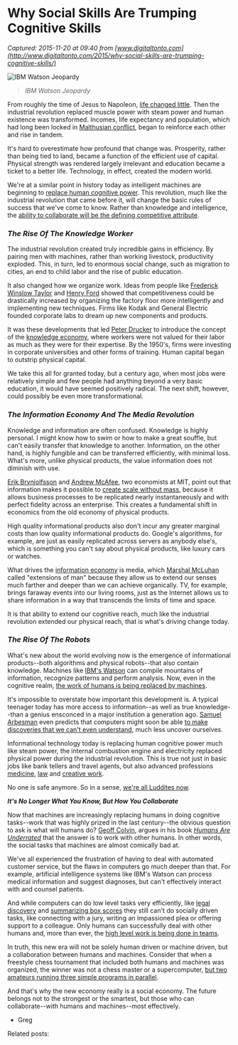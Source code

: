 # Why Social Skills Are Trumping Cognitive Skills

_Captured: 2015-11-20 at 09:40 from [www.digitaltonto.com](http://www.digitaltonto.com/2015/why-social-skills-are-trumping-cognitive-skills/)_

![IBM Watson Jeopardy](http://www.digitaltonto.com/wp-content/uploads/2015/11/IBM-Watson-Jeopardy-e1447580465714.jpg)

> _IBM Watson Jeopardy_

From roughly the time of Jesus to Napoleon, [life changed little](http://www.theatlantic.com/business/archive/2012/06/the-economic-history-of-the-last-2000-years-part-ii/258762/). Then the industrial revolution replaced muscle power with steam power and human existence was transformed. Incomes, life expectancy and population, which had long been locked in [Malthusian conflict](https://en.wikipedia.org/wiki/Malthusian_trap), began to reinforce each other and rise in tandem.

It's hard to overestimate how profound that change was. Prosperity, rather than being tied to land, became a function of the efficient use of capital. Physical strength was rendered largely irrelevant and education became a ticket to a better life. Technology, in effect, created the modern world.

We're at a similar point in history today as intelligent machines are beginning to [replace human cognitive power](http://www.digitaltonto.com/2013/how-the-machines-are-learning-to-take-over/). This revolution, much like the industrial revolution that came before it, will change the basic rules of success that we've come to know. Rather than knowledge and intelligence, the [ability to collaborate will be the defining competitive attribute](http://www.digitaltonto.com/2015/you-dont-need-the-best-people-you-need-the-best-teams/).

### **_The Rise Of The Knowledge Worker_**

The industrial revolution created truly incredible gains in efficiency. By pairing men with machines, rather than working livestock, productivity exploded. This, in turn, led to enormous social change, such as migration to cities, an end to child labor and the rise of public education.

It also changed how we organize work. Ideas from people like [Frederick Winslow Taylor](https://en.wikipedia.org/wiki/Frederick_Winslow_Taylor) and [Henry Ford](https://en.wikipedia.org/wiki/Henry_Ford) showed that competitiveness could be drastically increased by organizing the factory floor more intelligently and implementing new techniques. Firms like Kodak and General Electric founded corporate labs to dream up new components and products.

It was these developments that led [Peter Drucker](http://en.wikipedia.org/wiki/Peter_Drucker) to introduce the concept of the [knowledge economy](http://en.wikipedia.org/wiki/Knowledge_economy), where workers were not valued for their labor as much as they were for their expertise. By the 1950's, firms were investing in corporate universities and other forms of training. Human capital began to outstrip physical capital.

We take this all for granted today, but a century ago, when most jobs were relatively simple and few people had anything beyond a very basic education, it would have seemed positively radical. The next shift, however, could possibly be even more transformational.

### **_The Information Economy And The Media Revolution_**

Knowledge and information are often confused. Knowledge is highly personal. I might know how to swim or how to make a great souffle, but can't easily transfer that knowledge to another. Information, on the other hand, is highly fungible and can be transferred efficiently, with minimal loss. What's more, unlike physical products, the value information does not diminish with use.

[Erik Brynjolfsson](http://ebusiness.mit.edu/erik/) and [Andrew McAfee](http://andrewmcafee.org/blog/), two economists at MIT, point out that information makes it possible to [create scale without mass](http://ebusiness.mit.edu/research/papers/2008.09_Brynjolfsson_McAfee_Sorell_Zhu_Scale%20Without%20Mass_285.pdf), because it allows business processes to be replicated nearly instantaneously and with perfect fidelity across an enterprise. This creates a fundamental shift in economics from the old economy of physical products.

High quality informational products also don't incur any greater marginal costs than low quality informational products do. Google's algorithms, for example, are just as easily replicated across servers as anybody else's, which is something you can't say about physical products, like luxury cars or watches.

What drives the [information economy](http://www.digitaltonto.com/2012/the-power-of-information/) is media, which [Marshal McLuhan](https://en.wikipedia.org/wiki/Marshall_McLuhan) called "extensions of man" because they allow us to extend our senses much farther and deeper than we can achieve organically. TV, for example, brings faraway events into our living rooms, just as the Internet allows us to share information in a way that transcends the limits of time and space.

It is that ability to extend our cognitive reach, much like the industrial revolution extended our physical reach, that is what's driving change today.

### **_The Rise Of The Robots_**

What's new about the world evolving now is the emergence of informational products--both algorithms and physical robots--that also contain knowledge. Machines like [IBM's Watson](http://www.ibm.com/smarterplanet/us/en/ibmwatson/what-is-watson.html) can compile mountains of information, recognize patterns and perform analysis. Now, even in the cognitive realm, [the work of humans is being replaced by machines](http://www.digitaltonto.com/2014/if-you-want-to-avoid-being-replaced-by-a-robot-heres-what-you-need-to-know/).

It's impossible to overstate how important this development is. A typical teenager today has more access to information--as well as true knowledge--than a genius ensconced in a major institution a generation ago. [Samuel Arbesman](http://www.arbesman.net/) even predicts that computers might soon be able [to make discoveries that we can't even understand](http://www.slate.com/articles/technology/future_tense/2013/02/will_computers_eventually_make_scientific_discoveries_we_can_t_comprehend.single.html), much less uncover ourselves.

Informational technology today is replacing human cognitive power much like steam power, the internal combustion engine and electricity replaced physical power during the industrial revolution. This is true not just in basic jobs like bank tellers and travel agents, but also advanced professions [medicine](http://www.theatlantic.com/magazine/archive/2013/03/the-robot-will-see-you-now/309216/), [law](http://www.theatlantic.com/business/archive/2012/06/ilawyer-what-happens-when-computers-replace-attorneys/258688/) and [creative work](http://www.digitaltonto.com/2012/creative-intelligence/).

No one is safe anymore. So in a sense, [we're all Luddites now](http://www.forbes.com/sites/gregsatell/2013/01/29/were-all-luddites-now/).

**_It's No Longer What You Know, But How You Collaborate_**

Now that machines are increasingly replacing humans in doing cognitive tasks--work that was highly prized in the last century--the obvious question to ask is what will humans do? [Geoff Colvin](http://geoffcolvin.com/), argues in his book _[Humans Are Underrated](http://www.amazon.com/gp/product/1591847206/ref=as_li_tl?ie=UTF8&camp=1789&creative=390957&creativeASIN=1591847206&linkCode=as2&tag=digitont-20&linkId=WXHV6ZBNHP2XTOSA)_ that the answer is to work with other humans. In other words, the social tasks that machines are almost comically bad at.

We've all experienced the frustration of having to deal with automated customer service, but the flaws in computers go much deeper than that. For example, artificial intelligence systems like IBM's Watson can process medical information and suggest diagnoses, but can't effectively interact with and counsel patients.

And while computers can do low level tasks very efficiently, like [legal discovery](http://www.nytimes.com/2011/03/05/science/05legal.html?_r=0) and [summarizing box scores](http://www.wired.com/2012/04/can-an-algorithm-write-a-better-news-story-than-a-human-reporter/) they still can't do socially driven tasks, like connecting with a jury, writing an impassioned plea or offering support to a colleague. Only humans can successfully deal with other humans and, more than ever, the [high level work is being done in teams](http://www.digitaltonto.com/2015/you-dont-need-the-best-people-you-need-the-best-teams/).

In truth, this new era will not be solely human driven or machine driven, but a collaboration between humans and machines. Consider that when a freestyle chess tournament that included both humans and machines was organized, the winner was not a chess master or a supercomputer, [but two amateurs running three simple programs in parallel](http://www.nybooks.com/articles/archives/2010/feb/11/the-chess-master-and-the-computer/?pagination=false).

And that's why the new economy really is a social economy. The future belongs not to the strongest or the smartest, but those who can collaborate--with humans and machines--most effectively.

- Greg

Related posts:
